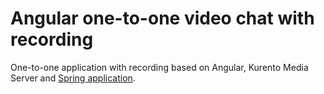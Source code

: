 # Angular one-to-one video chat with recording
One-to-one application with recording based on Angular, Kurento Media Server and [Spring application](https://github.com/alexey-novikov-onix/spring-kurento-one-to-one-with-recording).
